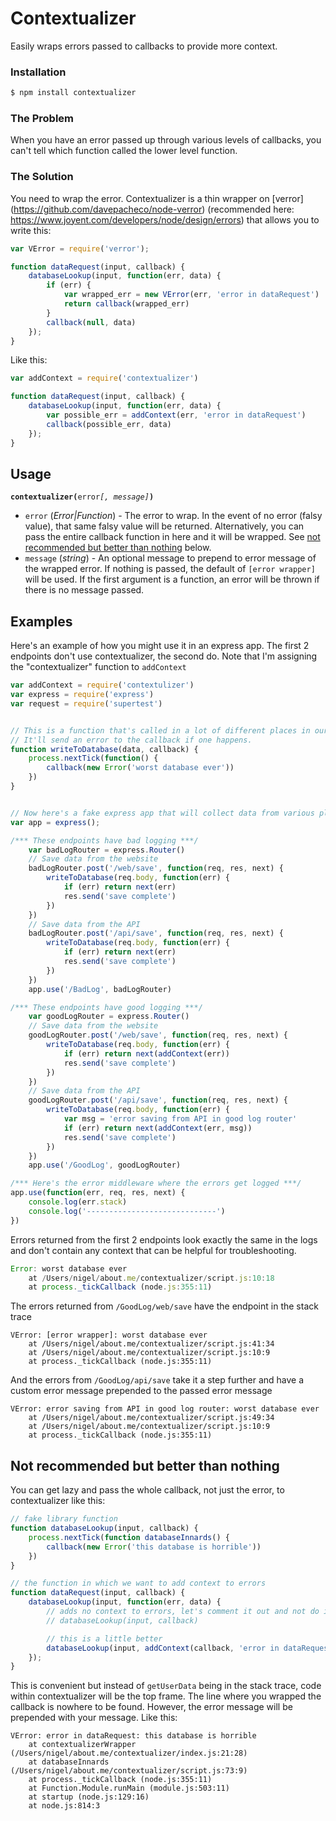 # Contextualizer
Easily wraps errors passed to callbacks to provide more context.

### Installation

```bash
$ npm install contextualizer
```

### The Problem

When you have an error passed up through various levels of callbacks, you can't tell which function called the lower level function. 

### The Solution

You need to wrap the error. Contextualizer is a thin wrapper on [verror] (https://github.com/davepacheco/node-verror) (recommended here: https://www.joyent.com/developers/node/design/errors) that allows you to write this:
```javascript
var VError = require('verror');

function dataRequest(input, callback) {
    databaseLookup(input, function(err, data) {
        if (err) {
            var wrapped_err = new VError(err, 'error in dataRequest')
            return callback(wrapped_err)
        }
        callback(null, data)
    });
}
```
Like this:
```javascript
var addContext = require('contextualizer')

function dataRequest(input, callback) {
    databaseLookup(input, function(err, data) {
        var possible_err = addContext(err, 'error in dataRequest')
        callback(possible_err, data)
    });
}
```
## Usage
**`contextualizer(`**`error`*`[, message]`***`)`**

* `error` (*Error|Function*) - The error to wrap. In the event of no error (falsy value), that same falsy value will be returned. Alternatively, you can pass the entire callback function in here and it will be wrapped. See [not recommended but better than nothing](#not-recommended-but-better-than-nothing) below.
* `message` (*string*) - An optional message to prepend to error message of the
  wrapped error. If nothing is passed, the default of `[error wrapper]` will be
  used. If the first argument is a function, an error will be thrown if there is no message passed.

## Examples

Here's an example of how you might use it in an express app.
The first 2 endpoints don't use contextualizer, the second do.
Note that I'm assigning the "contextualizer" function to `addContext`

```javascript
var addContext = require('contextulizer')
var express = require('express')
var request = require('supertest')


// This is a function that's called in a lot of different places in our app.
// It'll send an error to the callback if one happens.
function writeToDatabase(data, callback) {
    process.nextTick(function() {
        callback(new Error('worst database ever'))
    })
}


// Now here's a fake express app that will collect data from various places
var app = express();

/*** These endpoints have bad logging ***/
    var badLogRouter = express.Router()
    // Save data from the website
    badLogRouter.post('/web/save', function(req, res, next) {
        writeToDatabase(req.body, function(err) {
            if (err) return next(err)
            res.send('save complete')
        })
    })
    // Save data from the API
    badLogRouter.post('/api/save', function(req, res, next) {
        writeToDatabase(req.body, function(err) {
            if (err) return next(err)
            res.send('save complete')
        })
    })
    app.use('/BadLog', badLogRouter)

/*** These endpoints have good logging ***/
    var goodLogRouter = express.Router()
    // Save data from the website
    goodLogRouter.post('/web/save', function(req, res, next) {
        writeToDatabase(req.body, function(err) {
            if (err) return next(addContext(err))
            res.send('save complete')
        })
    })
    // Save data from the API
    goodLogRouter.post('/api/save', function(req, res, next) {
        writeToDatabase(req.body, function(err) {
            var msg = 'error saving from API in good log router'
            if (err) return next(addContext(err, msg))
            res.send('save complete')
        })
    })
    app.use('/GoodLog', goodLogRouter)

/*** Here's the error middleware where the errors get logged ***/
app.use(function(err, req, res, next) {
    console.log(err.stack)
    console.log('-----------------------------')
})
```

Errors returned from the first 2 endpoints look exactly the same in the logs and
don't contain any context that can be helpful for troubleshooting.
```javascript
Error: worst database ever
    at /Users/nigel/about.me/contextualizer/script.js:10:18
    at process._tickCallback (node.js:355:11)
```
The errors returned from `/GoodLog/web/save` have the endpoint in the stack trace
```
VError: [error wrapper]: worst database ever
    at /Users/nigel/about.me/contextualizer/script.js:41:34
    at /Users/nigel/about.me/contextualizer/script.js:10:9
    at process._tickCallback (node.js:355:11)
```
And the errors from `/GoodLog/api/save` take it a step further and have a custom
error message prepended to the passed error message
```
VError: error saving from API in good log router: worst database ever
    at /Users/nigel/about.me/contextualizer/script.js:49:34
    at /Users/nigel/about.me/contextualizer/script.js:10:9
    at process._tickCallback (node.js:355:11)
```

## Not recommended but better than nothing

You can get lazy and pass the whole callback, not just the error, to contextualizer like this:
```javascript
// fake library function
function databaseLookup(input, callback) {
    process.nextTick(function databaseInnards() {
        callback(new Error('this database is horrible'))
    })
}

// the function in which we want to add context to errors
function dataRequest(input, callback) {
    databaseLookup(input, function(err, data) {
        // adds no context to errors, let's comment it out and not do it
        // databaseLookup(input, callback)

        // this is a little better
        databaseLookup(input, addContext(callback, 'error in dataRequest'))
    });
}
```
This is convenient but instead of `getUserData` being in the stack trace, code within contextualizer will be the top frame. The line where you wrapped the callback is nowhere to be found. However, the error message will be prepended with your message. Like this:
```
VError: error in dataRequest: this database is horrible
    at contextualizerWrapper (/Users/nigel/about.me/contextualizer/index.js:21:28)
    at databaseInnards (/Users/nigel/about.me/contextualizer/script.js:73:9)
    at process._tickCallback (node.js:355:11)
    at Function.Module.runMain (module.js:503:11)
    at startup (node.js:129:16)
    at node.js:814:3
```
